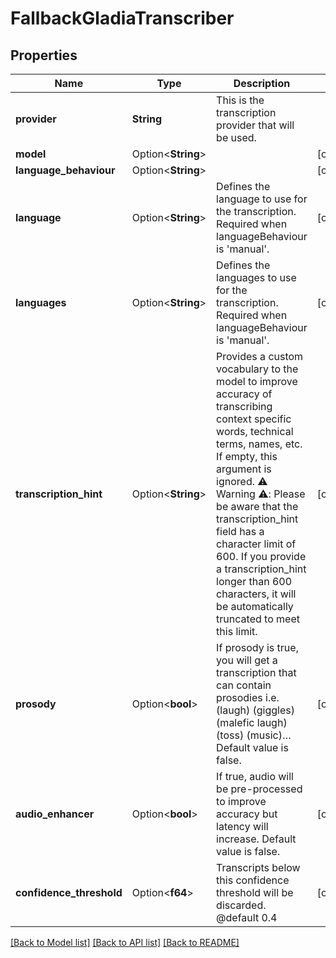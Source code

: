 # FallbackGladiaTranscriber

## Properties

Name | Type | Description | Notes
------------ | ------------- | ------------- | -------------
**provider** | **String** | This is the transcription provider that will be used. | 
**model** | Option<**String**> |  | [optional]
**language_behaviour** | Option<**String**> |  | [optional]
**language** | Option<**String**> | Defines the language to use for the transcription. Required when languageBehaviour is 'manual'. | [optional]
**languages** | Option<**String**> | Defines the languages to use for the transcription. Required when languageBehaviour is 'manual'. | [optional]
**transcription_hint** | Option<**String**> | Provides a custom vocabulary to the model to improve accuracy of transcribing context specific words, technical terms, names, etc. If empty, this argument is ignored. ⚠️ Warning ⚠️: Please be aware that the transcription_hint field has a character limit of 600. If you provide a transcription_hint longer than 600 characters, it will be automatically truncated to meet this limit. | [optional]
**prosody** | Option<**bool**> | If prosody is true, you will get a transcription that can contain prosodies i.e. (laugh) (giggles) (malefic laugh) (toss) (music)… Default value is false. | [optional]
**audio_enhancer** | Option<**bool**> | If true, audio will be pre-processed to improve accuracy but latency will increase. Default value is false. | [optional]
**confidence_threshold** | Option<**f64**> | Transcripts below this confidence threshold will be discarded.  @default 0.4 | [optional]

[[Back to Model list]](../README.md#documentation-for-models) [[Back to API list]](../README.md#documentation-for-api-endpoints) [[Back to README]](../README.md)


